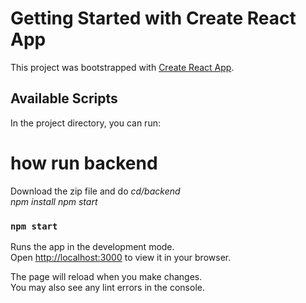 # Getting Started with Create React App

This project was bootstrapped with [Create React App](https://github.com/facebook/create-react-app).

## Available Scripts

In the project directory, you can run:
# how run backend 

<p>Download the zip file and do <i>cd/backend</i><br>
<i>npm install</i>
<i>npm start</i>

</p>



### `npm start`

Runs the app in the development mode.\
Open [http://localhost:3000](http://localhost:3000) to view it in your browser.

The page will reload when you make changes.\
You may also see any lint errors in the console.
